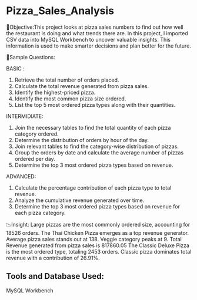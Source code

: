 # Pizza_Sales_Analysis

🎯Objective:This project looks at pizza sales numbers to find out how well the restaurant is doing and what trends there are. In this project, I imported CSV data into MySQL Workbench to uncover valuable insights. This information is used to make smarter decisions and plan better for the future.

📝Sample Questions:

BASIC :
1. Retrieve the total number of orders placed.
2. Calculate the total revenue generated from pizza sales.
3. Identify the highest-priced pizza.
4. Identify the most common pizza size ordered.
5. List the top 5 most ordered pizza types along with their quantities.

INTERMIDIATE:
1. Join the necessary tables to find the total quantity of each pizza category ordered.
2. Determine the distribution of orders by hour of the day.
3. Join relevant tables to find the category-wise distribution of pizzas.
4. Group the orders by date and calculate the average number of pizzas ordered per day.
5. Determine the top 3 most ordered pizza types based on revenue.

ADVANCED:
1. Calculate the percentage contribution of each pizza type to total revenue.
2. Analyze the cumulative revenue generated over time.
3. Determine the top 3 most ordered pizza types based on revenue for each pizza category.

📉Insight:
Large pizzas are the most commonly ordered size, accounting for 18526 orders.
The Thai Chicken Pizza emerges as a top revenue generator.
Average pizza sales stands out at 138.
Veggie category peaks at 9.
Total Revenue generated from pizza sales is 817860.05
The Classic Deluxe Pizza is the most ordered type, totaling 2453 orders.
Classic pizza dominates total revenue with a contribution of 26.91%.

## Tools and Database Used:
MySQL Workbench

